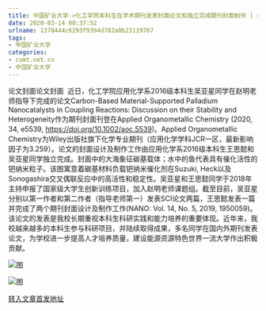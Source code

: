 ```yaml
---
title: 中国矿业大学->化工学院本科生在学术期刊发表封面论文和独立完成期刊封面制作 | cumt.net.cn
date: 2020-03-14 00:37:52
urlname: 1378444c6293f9394d702a0b21119767
tags: 
- 中国矿业大学
categories:
- cumt.net.cn
- 中国矿业大学
---
```

论文封面论文封面  近日，化工学院应用化学系2016级本科生吴亚星同学在赵明老师指导下完成的论文Carbon-Based Material-Supported Palladium Nanocatalysts in Coupling Reactions: Discussion on their Stability and Heterogeneity作为期刊封面刊登在Applied Organometallic Chemistry (2020, 34, e5539, https://doi.org/10.1002/aoc.5539)。Applied Organometallic Chemistry为Wiley出版社旗下化学专业期刊（应用化学学科JCR一区，最新影响因子为3.259）。论文的封面设计及制作工作由应用化学系2016级本科生王思懿和吴亚星同学独立完成。封面中的大海象征碳基载体；水中的鱼代表具有催化活性的钯纳米粒子。该图寓意着碳基材料负载钯纳米催化剂在Suzuki, Heck以及Sonogashira交叉偶联反应中的高活性和稳定性。吴亚星和王思懿同学于2018年主持申报了国家级大学生创新训练项目，加入赵明老师课题组。截至目前，吴亚星分别以第一作者和第二作者（指导老师第一）发表SCI论文两篇，王思懿发表一篇并完成了两个期刊封面设计及制作工作(NANO: Vol. 14, No. 5, 2019, 1950059)。该论文的发表是我校长期重视本科生科研实践和能力培养的重要体现。近年来，我校越来越多的本科生参与科研项目，并陆续取得成果，多名同学在国内外期刊发表论文，为学校进一步提高人才培养质量，建设能源资源特色世界一流大学作出积极贡献。

![图](http://xwzx.cumt.edu.cn/_upload/article/images/6a/85/4124767c45cf8a09670bf77e4dca/08fe3c99-a6af-4fd8-870a-a442476ce80a.png)

![图](http://xwzx.cumt.edu.cn/_upload/article/images/6a/85/4124767c45cf8a09670bf77e4dca/d1cc3971-bd1e-4355-861a-c2eb1a9c2550.png)

[转入文章首发地址](http://xwzx.cumt.edu.cn/8d/be/c523a560574/page.htm)